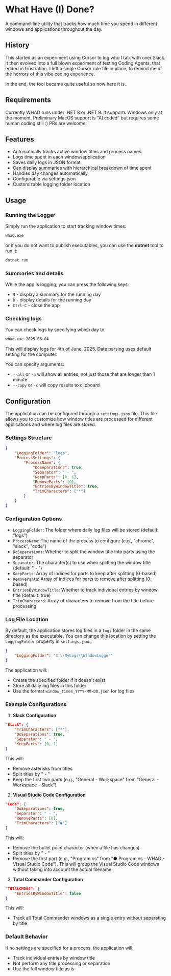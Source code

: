 # What Have (I) Done?

A command-line utility that tracks how much time you spend in different windows and applications throughout the day.

## History

This started as an experiment using Cursor to log who I talk with over Slack. It then evolved into a full blown experiment of
testing Coding Agents, that ended in frustration. I left a single Cursor rule file in place, to remind me of the horrors of
this vibe coding experience.

In the end, the tool became quite useful so now here it is.

## Requirements

Currently WHAD runs under .NET 8 or .NET 9. It supports Windows only at the moment. Preliminary MacOS support is "AI coded" but
requires some human coding still :) PRs are welcome.

## Features

- Automatically tracks active window titles and process names
- Logs time spent in each window/application
- Saves daily logs in JSON format
- Can display summaries with hierarchical breakdown of time spent
- Handles day changes automatically
- Configurable via settings.json
- Customizable logging folder location

## Usage

### Running the Logger

Simply run the application to start tracking window times:

```bash
whad.exe
```

or if you do not want to publish executables, you can use the __dotnet__ tool to run it:

```bash
dotnet run
```

### Summaries and details

While the app is logging, you can press the following keys:

* `S` - display a summary for the running day
* `D` - display details for the running day
* `Ctrl-C` - close the app


### Checking logs

You can check logs by specifying which day to.

```bash
whad.exe 2025-06-04
```

This will display logs for 4th of June, 2025. Date parsing uses default setting for the computer.

You can specify arguments:

- `--all` or `-a` will show all entries, not just those that are longer than 1 minute
- `--copy` or `-c` will copy results to clipboard

## Configuration

The application can be configured through a `settings.json` file. This file allows you to customize how window titles are processed for different applications and where log files are stored.

### Settings Structure

```json
{
    "LoggingFolder": "logs",
    "ProcessSettings": {
        "ProcessName": {
            "DoSeparations": true,
            "Separator": " - ",
            "KeepParts": [0, 1],
            "RemoveParts": [0],
            "EntriesByWindowTitle": true,
            "TrimCharacters": ["*"]
        }
    }
}
```

### Configuration Options

- `LoggingFolder`: The folder where daily log files will be stored (default: "logs")
- `ProcessName`: The name of the process to configure (e.g., "chrome", "slack", "code")
- `DoSeparations`: Whether to split the window title into parts using the separator
- `Separator`: The character(s) to use when splitting the window title (default: " - ")
- `KeepParts`: Array of indices for parts to keep after splitting (0-based)
- `RemoveParts`: Array of indices for parts to remove after splitting (0-based)
- `EntriesByWindowTitle`: Whether to track individual entries by window title (default: true)
- `TrimCharacters`: Array of characters to remove from the title before processing

### Log File Location

By default, the application stores log files in a `logs` folder in the same directory as the executable. You can change this location by setting the `LoggingFolder` property in `settings.json`:

```json
{
    "LoggingFolder": "C:\\MyLogs\\WindowLogger"
}
```

The application will:
- Create the specified folder if it doesn't exist
- Store all daily log files in this folder
- Use the format `window_times_YYYY-MM-DD.json` for log files

### Example Configurations

1. **Slack Configuration**
```json
"Slack": {
    "TrimCharacters": ["*"],
    "DoSeparations": true,
    "Separator": " - ",
    "KeepParts": [0, 1]
}
```
This will:
- Remove asterisks from titles
- Split titles by " - "
- Keep the first two parts (e.g., "General - Workspace" from "General - Workspace - Slack")

2. **Visual Studio Code Configuration**
```json
"Code": {
    "DoSeparations": true,
    "Separator": " - ",
    "RemoveParts": [0],
    "TrimCharacters": ["●"]
}
```
This will:
- Remove the bullet point character (when a file has changes)
- Split titles by " - "
- Remove the first part (e.g., "Program.cs" from "● Program.cs - WHAD - Visual Studio Code"). This will group the Visual Studio Code windows without taking into account the actual filename

3. **Total Commander Configuration**
```json
"TOTALCMD64": {
    "EntriesByWindowTitle": false
}
```
This will:
- Track all Total Commander windows as a single entry without separating by title

### Default Behavior

If no settings are specified for a process, the application will:
- Track individual entries by window title
- Not perform any title processing or separation
- Use the full window title as is
